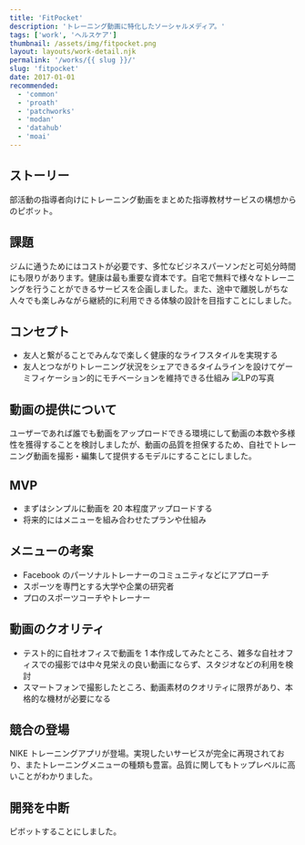 ```yaml
---
title: 'FitPocket'
description: 'トレーニング動画に特化したソーシャルメディア。'
tags: ['work', 'ヘルスケア']
thumbnail: /assets/img/fitpocket.png
layout: layouts/work-detail.njk
permalink: '/works/{{ slug }}/'
slug: 'fitpocket'
date: 2017-01-01
recommended:
  - 'common'
  - 'proath'
  - 'patchworks'
  - 'modan'
  - 'datahub'
  - 'moai'
---
```


## ストーリー

部活動の指導者向けにトレーニング動画をまとめた指導教材サービスの構想からのピボット。

## 課題

ジムに通うためにはコストが必要です、多忙なビジネスパーソンだと可処分時間にも限りがあります。健康は最も重要な資本です。自宅で無料で様々なトレーニングを行うことができるサービスを企画しました。また、途中で離脱しがちな人々でも楽しみながら継続的に利用できる体験の設計を目指すことにしました。

## コンセプト

- 友人と繋がることでみんなで楽しく健康的なライフスタイルを実現する
- 友人とつながりトレーニング状況をシェアできるタイムラインを設けてゲーミフィケーション的にモチベーションを維持できる仕組み
  ![LPの写真](/per-pj/assets/img/fitpocket-2.png)

## 動画の提供について

ユーザーであれば誰でも動画をアップロードできる環境にして動画の本数や多様性を獲得することを検討しましたが、動画の品質を担保するため、自社でトレーニング動画を撮影・編集して提供するモデルにすることにしました。

## MVP

- まずはシンプルに動画を 20 本程度アップロードする
- 将来的にはメニューを組み合わせたプランや仕組み

## メニューの考案

- Facebook のパーソナルトレーナーのコミュニティなどにアプローチ
- スポーツを専門とする大学や企業の研究者
- プロのスポーツコーチやトレーナー

## 動画のクオリティ

- テスト的に自社オフィスで動画を 1 本作成してみたところ、雑多な自社オフィスでの撮影では中々見栄えの良い動画にならず、スタジオなどの利用を検討
- スマートフォンで撮影したところ、動画素材のクオリティに限界があり、本格的な機材が必要になる

## 競合の登場

NIKE トレーニングアプリが登場。実現したいサービスが完全に再現されており、またトレーニングメニューの種類も豊富。品質に関してもトップレベルに高いことがわかりました。

## 開発を中断

ピボットすることにしました。
